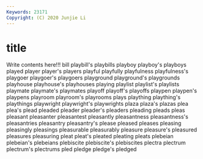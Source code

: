 ```yaml
---
Keywords: 23171
Copyright: (C) 2020 Junjie Li
---
```


# title

Write contents here!!!
bill 
playbill's 
playbills 
playboy 
playboy's 
playboys 
played 
player 
player's 
players
playful 
playfully 
playfulness 
playfulness's 
playgoer 
playgoer's 
playgoers 
playground 
playground's 
playgrounds
playhouse 
playhouse's 
playhouses 
playing 
playlist 
playlist's 
playlists 
playmate 
playmate's 
playmates
playoff 
playoff's 
playoffs 
playpen 
playpen's 
playpens 
playroom 
playroom's 
playrooms 
plays
plaything 
plaything's 
playthings 
playwright 
playwright's 
playwrights 
plaza 
plaza's 
plazas 
plea
plea's 
plead 
pleaded 
pleader 
pleader's 
pleaders 
pleading 
pleads 
pleas 
pleasant
pleasanter 
pleasantest 
pleasantly 
pleasantness 
pleasantness's 
pleasantries 
pleasantry 
pleasantry's 
please 
pleased
pleases 
pleasing 
pleasingly 
pleasings 
pleasurable 
pleasurably 
pleasure 
pleasure's 
pleasured 
pleasures
pleasuring 
pleat 
pleat's 
pleated 
pleating 
pleats 
plebeian 
plebeian's 
plebeians 
plebiscite
plebiscite's 
plebiscites 
plectra 
plectrum 
plectrum's 
plectrums 
pled 
pledge 
pledge's 
pledged
